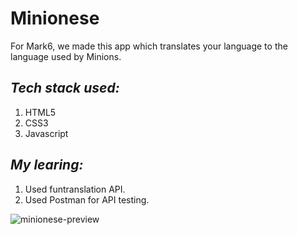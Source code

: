 # Minionese
For Mark6, we made this app which translates your language to the language used by Minions. 
## *Tech stack used:*
1. HTML5
2. CSS3
3. Javascript
## *My learing:*
1. Used funtranslation API. 
2. Used Postman for API testing.

![minionese-preview](https://user-images.githubusercontent.com/89513841/188865920-a089ece2-498e-4ffb-a612-26288bfbe3ab.png)
